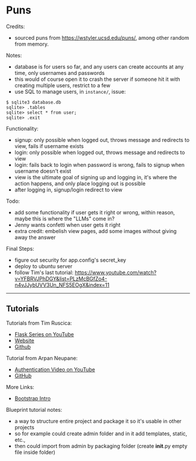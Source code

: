 # Puns

Credits:
- sourced puns from https://wstyler.ucsd.edu/puns/, among other random from memory.

Notes:
- database is for users so far, and any users can create accounts at any time, only usernames and passwords
- this would of course open it to crash the server if someone hit it with creating multiple users, restrict to a few
- use SQL to manage users, in `instance/`, issue:
```
$ sqlite3 database.db
sqlite> .tables
sqlite> select * from user;
sqlite> .exit
```

Functionality:
- signup: only possible when logged out, throws message and redirects to view, fails if username exists
- login: only possible when logged out, throws message and redirects to view
- login: fails back to login when password is wrong, fails to signup when username doesn't exist
- view is the ultimate goal of signing up and logging in, it's where the action happens, and only place logging out is possible
- after logging in, signup/login redirect to view

Todo:
- add some functionality if user gets it right or wrong, within reason, maybe this is where the "LLMs" come in?
- Jenny wants confetti when user gets it right
- extra credit: embelish view pages, add some images without giving away the answer

Final Steps:
- figure out security for app.config's secret_key
- deploy to ubuntu server
- follow Tim's last tutorial: https://www.youtube.com/watch?v=YFBRVJPhDGY&list=PLzMcBGfZo4-n4vJJybUVV3Un_NFS5EOgX&index=11

---

## Tutorials

Tutorials from Tim Ruscica: 
- [Flask Series on YouTube](https://www.youtube.com/@TechWithTim)
- [Website](https://www.techwithtim.net)
- [Github](https://github.com/techwithtim)

Tutorial from Arpan Neupane:
- [Authentication Video on YouTube](https://www.youtube.com/watch?v=71EU8gnZqZQ)
- [GitHub](https://github.com/arpanneupane19/Python-Flask-Authentication-Tutorial/blob/main/app.py)

More Links:
- [Bootstrap Intro](https://getbootstrap.com/docs/5.3/getting-started/introduction/)

Blueprint tutorial notes:
- a way to structure entire project and package it so it's usable in other projects
- so for example could create admin folder and in it add templates, static, etc.,
- then could import from admin by packaging folder (create __init__.py empty file inside folder)